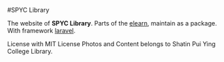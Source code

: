 #SPYC Library

The website of **SPYC Library**. 
Parts of the [elearn](https://github.com/spyc/spyc-elearn), maintain as a package.
With framework [laravel](https://laravel.com/).

License with MIT License
Photos and Content belongs to Shatin Pui Ying College Library.
